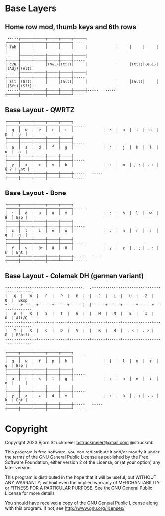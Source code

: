 # Base Layers

## Home row mod, thumb keys and 6th rows
```
 -----┌─────┬─────┬─────┬─────┬─────┐             ┌─────┬─────┬─────┬─────┬─────┐-----
| Tab │     │     │     │     │     │             │     │     │     │     │     │     |
 -----├─────┼─────┼─────┼─────┼─────┤             ├─────┼─────┼─────┼─────┼─────┤-----
| C/E │     │     │(Gui)│(Ctl)│     │             │     │(Ctl)│(Gui)│     │(Adj)│(Alt)|
 -----├─────┼─────┼─────┼─────┼─────┤             ├─────┼─────┼─────┼─────┼─────┤-----
| Sft │(Sft)│     │     │(Alt)│     │             │     │(Alt)│     │     │(Sft)│(Sft)|
 -----└─────┴─────┼─────┼─────┼─────┼-----   -----┼─────┼─────┼─────┼─────┴─────┘-----
```

## Base Layout - QWRTZ
```
┌─────┬─────┬─────┬─────┬─────┐             ┌─────┬─────┬─────┬─────┬─────┐-----
│  q  │  w  │  e  │  r  │  t  │             │  z  │  u  │  i  │  o  │  p  │  ü  |
├─────┼─────┼─────┼─────┼─────┤             ├─────┼─────┼─────┼─────┼─────┤-----
│  a  │  s  │  d  │  f  │  g  │             │  h  │  j  │  k  │  l  │  ö  │  ä  |
├─────┼─────┼─────┼─────┼─────┤             ├─────┼─────┼─────┼─────┼─────┤-----
│  y  │  x  │  c  │  v  │  b  │             │  n  │  m  │ , ; │ . : │ ß ? │ Ent |
└─────┴─────┼─────┼─────┼─────┼-----   -----┼─────┼─────┼─────┼─────┴─────┘-----
```

## Base Layout - Bone
```
┌─────┬─────┬─────┬─────┬─────┐             ┌─────┬─────┬─────┬─────┬─────┐-----
│  j  │  d  │  u  │  a  │  x  │             │  p  │  h  │  l  │  w  │  ß  │ Bsp |
├─────┼─────┼─────┼─────┼─────┤             ├─────┼─────┼─────┼─────┼─────┤-----
│  c  │  t  │  i  │  e  │  o  │             │  b  │  n  │  r  │  s  │  g  │  q  |
├─────┼─────┼─────┼─────┼─────┤             ├─────┼─────┼─────┼─────┼─────┤-----
│  f  │  v  │  ü* │  ä  │  ö  │             │  y  │  z  │ , ; │ . : │  k  │ Ent |
└─────┴─────┼─────┼─────┼─────┼-----   -----┼─────┼─────┼─────┼─────┴─────┘-----
```

## Base Layout - Colemak DH (german variant)
```
-----------------------------------.  ,-------------------------------------------.
|   Q  |   W  |   F  |   P  |   B  |  |   J  |   L  |   U  |   Z  |   Q  |  Bksp  |
+------+------+------+------+------|  |------+------+------+------+------+--------|
|   A  |   R  |   S  |   T  |   G  |  |   M  |   N  |   E  |   I  |   O  | Alt/Q  |
+------+------+------+------+------+--+------+------+------+------+------+--------|
|   Y  |   X  |   C  |   D  |   V  |  |   K  |   H  |  , < |  . > |   ß  | RShift |
--------------+------+------+------+--+------+------+------+----------------------'

┌─────┬─────┬─────┬─────┬─────┐             ┌─────┬─────┬─────┬─────┬─────┐-----
│  q  │  w  │  f  │  p  │  b  │             │  j  │  l  │  u  │  z  │  q  │ Bsp |
├─────┼─────┼─────┼─────┼─────┤             ├─────┼─────┼─────┼─────┼─────┤-----
│  a  │  r  │  s  │  t  │  g  │             │  m  │  n  │  e  │  i  │  o  │     |
├─────┼─────┼─────┼─────┼─────┤             ├─────┼─────┼─────┼─────┼─────┤-----
│  y  │  x  │  c  │  d  │  v  │             │  k  │  h  │ , ; │ . : │  k  │ Ent |
└─────┴─────┼─────┼─────┼─────┼-----   -----┼─────┼─────┼─────┼─────┴─────┘-----
```


# Copyright
Copyright 2023 Björn Struckmeier bstruckmeier@gmail.com @struckmb

This program is free software: you can redistribute it and/or modify
it under the terms of the GNU General Public License as published by
the Free Software Foundation, either version 2 of the License, or
(at your option) any later version.

This program is distributed in the hope that it will be useful,
but WITHOUT ANY WARRANTY; without even the implied warranty of
MERCHANTABILITY or FITNESS FOR A PARTICULAR PURPOSE.  See the
GNU General Public License for more details.

You should have received a copy of the GNU General Public License
along with this program.  If not, see <http://www.gnu.org/licenses/>.


